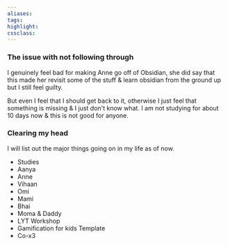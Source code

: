 ```yaml
---
aliases:  
tags:
highlight:  
cssclass:
---
```


### The issue with not following through
I genuinely feel bad for making Anne go off of Obsidian, she did say that this made her revisit some of the stuff & learn obsidian from the ground up but I still feel guilty.

But even I feel that I should get back to it, otherwise I just feel that something is missing & I just don't know what.
I am not studying for about 10 days now & this is not good for anyone.

### Clearing my head
I will list out the major things going on in my life as of now.

- Studies
- Aanya
- Anne
- Vihaan
- Omi
- Mami
- Bhai
- Moma & Daddy
- LYT Workshop
- Gamification for kids Template
- Co-x3
